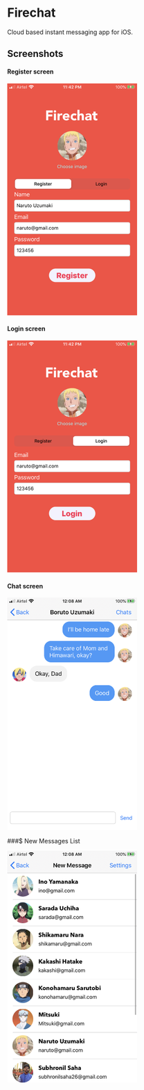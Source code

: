 # Firechat

Cloud based instant messaging app for iOS.

## Screenshots

#### Register screen

<img src="screenshots/register-screen.PNG" width=300>

#### Login screen

<img src="screenshots/login-screen.PNG" width=300>

#### Chat screen

<img src="screenshots/chat-screen.PNG" width=300>

###$ New Messages List

<img src="screenshots/new-messages-screen.PNG" width=300>



